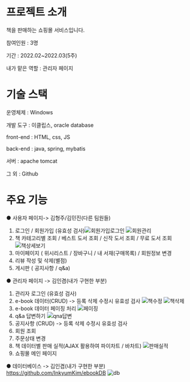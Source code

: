# 프로젝트 소개
책을 판매하는 쇼핑몰 서비스입니다. 

참여인원 : 3명 

기간 : 2022.02~2022.03(5주) 

내가 맡은 역할 : 관리자 페이지 


# 기술 스택
운영체제 : Windows 

개발 도구 : 이클립스, oracle database 

front-end : HTML, css, JS 

back-end : java, spring, mybatis 

서버 : apache tomcat 

그 외 : Github



# 주요 기능
●  사용자 페이지-> 김형주/김민진(다른 팀원들)
  1) 로그인 / 회원가입 (유효성 검사)![회원가입로그인](https://user-images.githubusercontent.com/98381560/162413585-bbc13ab4-1271-4f78-b57a-514057e9bd3e.gif) 
   ![회원관리](https://user-images.githubusercontent.com/98381560/162413602-ad625178-4954-497b-aad9-6ff92121526b.gif)
  2) 책 카테고리별 조회 / 베스트 도서 조회 / 신작 도서 조회 / 무료 도서 조회
  ![책상세보기](https://user-images.githubusercontent.com/98381560/162413493-a7f9e5a8-f50d-4e92-9358-a570622462ec.gif)
  3) 마이페이지 ( 위시리스트 / 장바구니 / 내 서재(구매목록) / 회원정보 변경
  4) 리뷰 작성 및 삭제(별점)
  5) 게시판 ( 공지사항 / q&a)





●  관리자 페이지 -> 김인겸(내가 구현한 부분)
  1) 관리자 로그인 (유효성 검사)
  2) e-book 데이터(CRUD) -> 등록 삭제 수정시 유효성 검사 ![책수정](https://user-images.githubusercontent.com/98381560/162413544-e28ff619-79fc-4f45-80dd-da636ed4d7a1.gif)
   ![책삭제](https://user-images.githubusercontent.com/98381560/162413472-36167121-8537-44e4-a7e7-6a6d345ecee6.gif)
  3) e-book 데이터 페이징 처리 ![페이징](https://user-images.githubusercontent.com/98381560/162413578-a40a9c7d-3975-4757-be5c-4013f3f5e23a.gif)
  4) q&a 답변하기 ![qna답변](https://user-images.githubusercontent.com/98381560/162413609-3e67fc92-6b68-44fd-b7e4-27ccea11c8f3.gif)
  5) 공지사항 (CRUD) -> 등록 삭제 수정시 유효성 검사
  6) 회원 조회
  7) 주문상태 변경
  8) 책 데이터별 판매 실적(AJAX 활용하여 파이차트 / 바차트) ![판매실적](https://user-images.githubusercontent.com/98381560/162413567-1107403d-3452-4bae-af86-c346cc793636.gif)
  9) 쇼핑몰 메인 페이지


●  데이터베이스    -> 김인겸(내가 구현한 부분)
https://github.com/InkyumKim/ebookDB
![db](https://user-images.githubusercontent.com/98381560/162378855-b72c3b91-b74a-4b4e-8135-400334d2319c.PNG)

